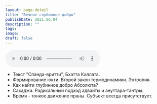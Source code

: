 ```yaml
---
layout: page-detail
title: "Вечное глубинное добро"
publishDate: 2021.06.04
description: ""
tags:
image:
draft: false
---
```


<audio title="2021.06.04 - Вечное глубинное добро.mp3" src="https://filer-api.advayta.org/v1.0/public/files/75424" controls=""></audio>

* Текст "Спанда-вритти", Бхатта Каллата.
* Формирование юкти. Второй закон термодинамики. Энтропия.
* Как найти глубинное добро Абсолюта?
* Сахаджа. Радикальный подход адвайты и ануттара-тантры.
* Время - тонкое движение праны. Субъект всегда присутствует.

  
